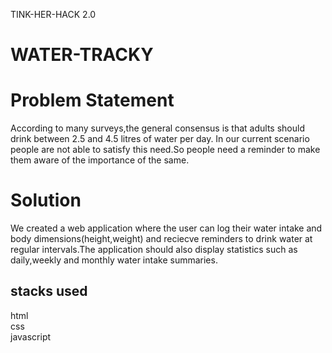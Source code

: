 TINK-HER-HACK 2.0
# WATER-TRACKY
# Problem Statement
According to many surveys,the general consensus is that adults should drink between 2.5 and 4.5 litres of water per day. In our current scenario people are not able to satisfy this need.So people need a reminder to make them aware of the importance of the same.
# Solution
We created a web application where the user can log their water intake and body dimensions(height,weight) and reciecve reminders to drink water at regular intervals.The application should also display statistics such as daily,weekly and monthly water intake summaries.
## stacks used
html<br>
css<br>
javascript<br>

